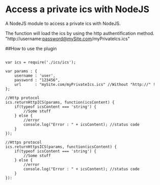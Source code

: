 Access a private ics with NodeJS
=====

A NodeJS module to access a private ics with NodeJS.

The function will load the ics by using the http authentification method.
"http://username:password@mySite.com/myPrivateIcs.ics"

##How to use the plugin

```

var ics = require('./ics/ics');

var params : {
	username : 'user',
	password : "123456",
	url      : "mySite.com/myPrivateIcs.ics" //Without "http://" !
};

//Http protocol
ics.returnHttpICS(params, function(icsContent) {
	if(typeof icsContent === 'string') {
		//Some stuff
	} else {
		//error
		console.log("Error : " + icsContent); //status code
	}
});

//Https protocol
ics.returnHttpsICS(params, function(icsContent) {
	if(typeof icsContent === 'string') {
		//Some stuff
	} else {
		//error
		console.log("Error : " + icsContent); //status code
	}
}):

````